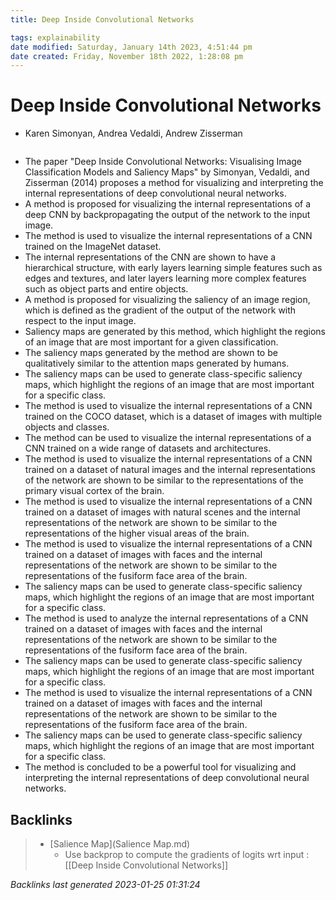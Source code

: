 ```yaml
---
title: Deep Inside Convolutional Networks

tags: explainability 
date modified: Saturday, January 14th 2023, 4:51:44 pm
date created: Friday, November 18th 2022, 1:28:08 pm
---
```


# Deep Inside Convolutional Networks
- Karen Simonyan, Andrea Vedaldi, Andrew Zisserman
```toc
```
- The paper "Deep Inside Convolutional Networks: Visualising Image Classification Models and Saliency Maps" by Simonyan, Vedaldi, and Zisserman (2014) proposes a method for visualizing and interpreting the internal representations of deep convolutional neural networks.
- A method is proposed for visualizing the internal representations of a deep CNN by backpropagating the output of the network to the input image.
- The method is used to visualize the internal representations of a CNN trained on the ImageNet dataset.
- The internal representations of the CNN are shown to have a hierarchical structure, with early layers learning simple features such as edges and textures, and later layers learning more complex features such as object parts and entire objects.
- A method is proposed for visualizing the saliency of an image region, which is defined as the gradient of the output of the network with respect to the input image.
- Saliency maps are generated by this method, which highlight the regions of an image that are most important for a given classification.
- The saliency maps generated by the method are shown to be qualitatively similar to the attention maps generated by humans.
- The saliency maps can be used to generate class-specific saliency maps, which highlight the regions of an image that are most important for a specific class.
- The method is used to visualize the internal representations of a CNN trained on the COCO dataset, which is a dataset of images with multiple objects and classes.
- The method can be used to visualize the internal representations of a CNN trained on a wide range of datasets and architectures.
- The method is used to visualize the internal representations of a CNN trained on a dataset of natural images and the internal representations of the network are shown to be similar to the representations of the primary visual cortex of the brain.
- The method is used to visualize the internal representations of a CNN trained on a dataset of images with natural scenes and the internal representations of the network are shown to be similar to the representations of the higher visual areas of the brain.
- The method is used to visualize the internal representations of a CNN trained on a dataset of images with faces and the internal representations of the network are shown to be similar to the representations of the fusiform face area of the brain.
- The saliency maps can be used to generate class-specific saliency maps, which highlight the regions of an image that are most important for a specific class.
- The method is used to analyze the internal representations of a CNN trained on a dataset of images with faces and the internal representations of the network are shown to be similar to the representations of the fusiform face area of the brain.
- The saliency maps can be used to generate class-specific saliency maps, which highlight the regions of an image that are most important for a specific class.
- The method is used to visualize the internal representations of a CNN trained on a dataset of images with faces and the internal representations of the network are shown to be similar to the representations of the fusiform face area of the brain.
- The saliency maps can be used to generate class-specific saliency maps, which highlight the regions of an image that are most important for a specific class.
- The method is concluded to be a powerful tool for visualizing and interpreting the internal representations of deep convolutional neural networks.

## Backlinks

> - [Salience Map](Salience Map.md)
>   - Use backprop to compute the gradients of logits wrt input : [[Deep Inside Convolutional Networks]]

_Backlinks last generated 2023-01-25 01:31:24_
